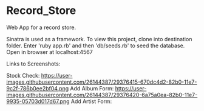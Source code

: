 # Record_Store
Web App for a record store.

Sinatra is used as a framework.
To view this project, clone into destination folder. Enter 'ruby app.rb' and then 'db/seeds.rb' to seed the database.
Open in browser at localhost:4567

Links to Screenshots:

Stock Check:
https://user-images.githubusercontent.com/26144387/29376415-670dc4d2-82b0-11e7-9c2f-786b0ee2bf04.png
Add Album Form:
https://user-images.githubusercontent.com/26144387/29376420-6a75a0ea-82b0-11e7-9935-05703d017d67.png
Add Artist Form:
